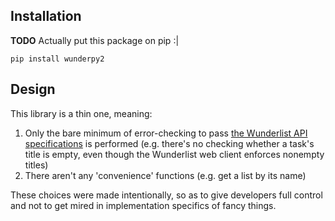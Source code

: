 ## Installation
**TODO** Actually put this package on pip :|
```
pip install wunderpy2
```

## Design
This library is a thin one, meaning:

1. Only the bare minimum of error-checking to pass [the Wunderlist API specifications](https://developer.wunderlist.com/documentation) is performed (e.g. there's no checking whether a task's title is empty, even though the Wunderlist web client enforces nonempty titles)
2. There aren't any 'convenience' functions (e.g. get a list by its name)

These choices were made intentionally, so as to give developers full control and not to get mired in implementation specifics of fancy things.
